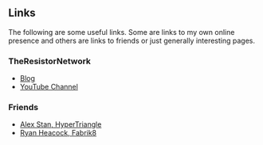 ## Links

The following are some useful links. Some are links to my own online presence
and others are links to friends or just generally interesting pages.

### TheResistorNetwork

* [Blog](http://theresistornetwork.com)
* [YouTube Channel](http://youtube.com/c/theresistornetwork)

### Friends

* [Alex Stan, HyperTriangle](http://hypertriangle.com/~alex)
* [Ryan Heacock, Fabrik8](https://fabrik8.xyz/)
